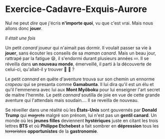 # Exercice-Cadavre-Exquis-Aurore

Nul ne peut _dire_ que j'écris **n'importe quoi**, vu que c'est vrai.
Mais nous allons donc __jouer__. 

*Il était une fois*

Un petit *canard* joueur qui n'aimait pas dormir.
Il voulait passer sa vie à __jouer__, sans écouter les conseils de sa *maman canard*.
Mais un beau jour, rattrapé par la fatigue :sleepy:, il s'endormi durant plusieurs années :zzz:.
Il se réveilla dans **un nouveau monde**, émerveillé, il parti à la découverte de celui-ci, qu'allait-il y trouver :dolphin: :dragon: ?

Le petit *cannard* en quête d'aventure trouva sur son chemin un ennorme *crapeau* qui se presanta comme **Gamabunta**.
Il lui dira qu'il est un élu et qu'il l'emmenera avec lui aux __Mont Myôboku__ pour lui enseigner l'art secret de maitre l'hermite. Le petit *cannard* soutilla de joie en vue de cette grande aventure qui l'attendais mais soudain.... Il se reveilla de nouveau.

Se réveiller dans une réalité où les **États-Unis** sont gouvernés par **Donald Trump** qui ~~magrets~~ malgré son prénom, lui n'est pas un **__gentil canard__**. Un monde où les **jeunes filles** deviennent __hystériques__ juste en citant les trois lettres **BTS** et où **Philippe Etchebest** a fait sombrer en __dépression__ tous les ~~terroristes~~ **opportunistes** de la **gastronomie**.